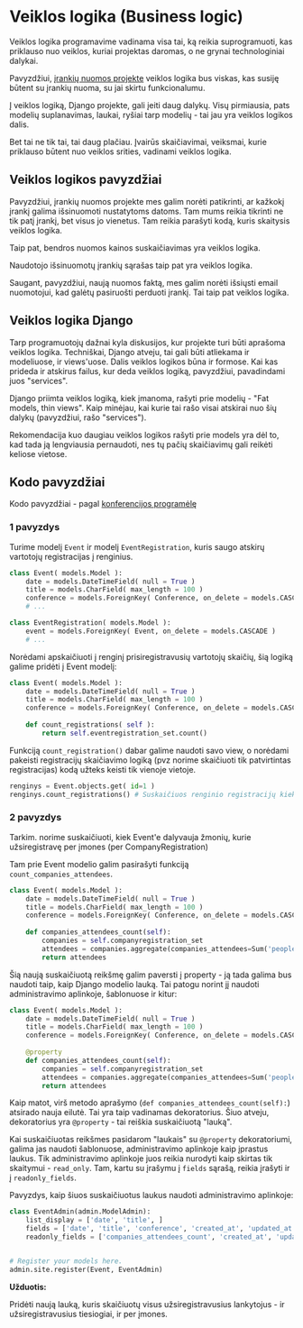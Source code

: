 # Veiklos logika (Business logic)

Veiklos logika programavime vadinama visa tai, ką reikia suprogramuoti, kas priklauso nuo veiklos, kuriai projektas daromas, o ne grynai technologiniai dalykai.

Pavyzdžiui, [įrankių nuomos projekte](https://github.com/karina-klinkeviciute/CodeAcademyDjango) veiklos logika bus viskas, kas susiję būtent su įrankių nuoma, su jai skirtu funkcionalumu. 

Į veiklos logiką, Django projekte, gali įeiti daug dalykų. Visų pirmiausia, pats modelių suplanavimas, laukai, ryšiai tarp modelių - tai jau yra veiklos logikos dalis. 

Bet tai ne tik tai, tai daug plačiau. Įvairūs skaičiavimai, veiksmai, kurie priklauso būtent nuo veiklos srities, vadinami veiklos logika. 

## Veiklos logikos pavyzdžiai

Pavyzdžiui, įrankių nuomos projekte mes galim norėti patikrinti, ar kažkokį įrankį galima išsinuomoti nustatytoms datoms. Tam mums reikia tikrinti ne tik patį įrankį, bet visus jo vienetus. 
Tam reikia parašyti kodą, kuris skaitysis veiklos logika. 

Taip pat, bendros nuomos kainos suskaičiavimas yra veiklos logika. 

Naudotojo išsinuomotų įrankių sąrašas taip pat yra veiklos logika.

Saugant, pavyzdžiui, naują nuomos faktą, mes galim norėti išsiųsti email nuomotojui, kad galėtų pasiruošti perduoti įrankį. Tai taip pat veiklos logika. 

## Veiklos logika Django

Tarp programuotojų dažnai kyla diskusijos, kur projekte turi būti aprašoma veiklos logika. Techniškai, Django atveju, tai gali būti atliekama ir modeliuose, ir views'uose. Dalis veiklos logikos būna ir formose. Kai kas prideda ir atskirus failus, kur deda veiklos logiką, pavyzdžiui, pavadindami juos "services".

Django priimta veiklos logiką, kiek įmanoma, rašyti prie modelių - "Fat models, thin views". Kaip minėjau, kai kurie tai rašo visai atskirai nuo šių dalykų (pavyzdžiui, rašo "services"). 

Rekomendacija kuo daugiau veiklos logikos rašyti prie models yra dėl to, kad tada ją lengviausia pernaudoti, nes tų pačių skaičiavimų gali reikėti keliose vietose. 

## Kodo pavyzdžiai

Kodo pavyzdžiai - pagal [konferencijos programėlę](https://github.com/aivaraskriksciunas/conference_app_0602)

### 1 pavyzdys
Turime modelį `Event` ir modelį `EventRegistration`, kuris saugo atskirų vartotojų registracijas į renginius.
```python
class Event( models.Model ):
    date = models.DateTimeField( null = True )
    title = models.CharField( max_length = 100 )
    conference = models.ForeignKey( Conference, on_delete = models.CASCADE )
    # ...

class EventRegistration( models.Model ):
    event = models.ForeignKey( Event, on_delete = models.CASCADE )
    # ...
```
Norėdami apskaičiuoti į renginį prisiregistravusių vartotojų skaičių, šią logiką galime pridėti į Event modelį:
```python
class Event( models.Model ):
    date = models.DateTimeField( null = True )
    title = models.CharField( max_length = 100 )
    conference = models.ForeignKey( Conference, on_delete = models.CASCADE )
    
    def count_registrations( self ):
        return self.eventregistration_set.count()
```
Funkciją `count_registration()` dabar galime naudoti savo view, o norėdami pakeisti registracijų skaičiavimo logiką (pvz norime skaičiuoti tik patvirtintas registracijas) kodą užteks keisti tik vienoje vietoje.
```python
renginys = Event.objects.get( id=1 )
renginys.count_registrations() # Suskaičiuos renginio registracijų kiekį
```

### 2 pavyzdys

Tarkim. norime suskaičiuoti, kiek Event'e dalyvauja žmonių, kurie užsiregistravę per įmones (per CompanyRegistration)

Tam prie Event modelio galim pasirašyti funkciją `count_companies_attendees`.

```python
class Event( models.Model ):
    date = models.DateTimeField( null = True )
    title = models.CharField( max_length = 100 )
    conference = models.ForeignKey( Conference, on_delete = models.CASCADE )
    
    def companies_attendees_count(self):
        companies = self.companyregistration_set
        attendees = companies.aggregate(companies_attendees=Sum('people_count'))
        return attendees
```

Šią naują suskaičiuotą reikšmę galim paversti į property - ją tada galima bus naudoti taip, kaip Django modelio lauką. Tai patogu norint jį naudoti administravimo aplinkoje, šablonuose ir kitur:

```python
class Event( models.Model ):
    date = models.DateTimeField( null = True )
    title = models.CharField( max_length = 100 )
    conference = models.ForeignKey( Conference, on_delete = models.CASCADE )
    
    @property
    def companies_attendees_count(self):
        companies = self.companyregistration_set
        attendees = companies.aggregate(companies_attendees=Sum('people_count'))
        return attendees
```

Kaip matot, virš metodo aprašymo (`def companies_attendees_count(self):`) atsirado nauja eilutė. Tai yra taip vadinamas dekoratorius. Šiuo atveju, dekoratorius yra `@property` - tai reiškia 
suskaičiuotą "lauką".

Kai suskaičiuotas reikšmes pasidarom "laukais" su `@property` dekoratoriumi, galima jas naudoti šablonuose, administravimo aplinkoje kaip įprastus laukus. Tik administravimo aplinkoje juos reikia
nurodyti kaip skirtas tik skaitymui - `read_only`. Tam, kartu su įrašymu į `fields` sąrašą, reikia įrašyti ir į `readonly_fields`.

Pavyzdys, kaip šiuos suskaičiuotus laukus naudoti administravimo aplinkoje:

```python
class EventAdmin(admin.ModelAdmin):
    list_display = ['date', 'title', ]
    fields = ['date', 'title', 'conference', 'created_at', 'updated_at', 'companies_attendees_count']
    readonly_fields = ['companies_attendees_count', 'created_at', 'updated_at']


# Register your models here.
admin.site.register(Event, EventAdmin)
```

**Užduotis:**

Pridėti naują lauką, kuris skaičiuotų visus užsiregistravusius lankytojus - ir užsiregistravusius tiesiogiai, ir per įmones.
